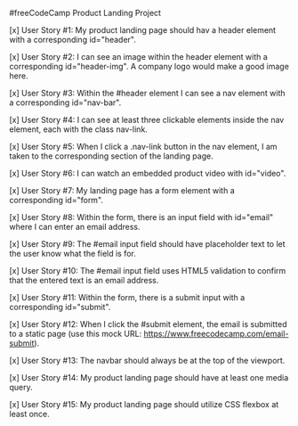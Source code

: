 #freeCodeCamp Product Landing Project

[x] User Story #1: My product landing page should
hav a header element with a corresponding
id="header". 

[x] User Story #2: I can see an image within the
header element with a corresponding
id="header-img". A company logo would make a good
image here.

[x] User Story #3: Within the #header element I
can see a nav element with a corresponding
id="nav-bar". 

[x] User Story #4: I can see at least three
clickable elements inside the nav element, each
with the class nav-link. 

[x] User Story #5: When I click a .nav-link button
in the nav element, I am taken to the
corresponding section of the landing page.

[x] User Story #6: I can watch an embedded product
video with id="video".

[x] User Story #7: My landing page has a form
element with a corresponding id="form". 

[x] User Story #8: Within the form, there is an
input field with id="email" where I can enter an
email address. 

[x] User Story #9: The #email input field should
have placeholder text to let the user know what
the field is for.

[x] User Story #10: The #email input field uses
HTML5 validation to confirm that the entered text
is an email address.

[x] User Story #11: Within the form, there is a
submit input with a corresponding id="submit".

[x] User Story #12: When I click the #submit
element, the email is submitted to a static page
(use this mock URL:
https://www.freecodecamp.com/email-submit).

[x] User Story #13: The navbar should always be at
the top of the viewport.

[x] User Story #14: My product landing page should
have at least one media query.

[x] User Story #15: My product landing page should
utilize CSS flexbox at least once.

